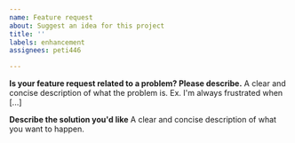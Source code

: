 ```yaml
---
name: Feature request
about: Suggest an idea for this project
title: ''
labels: enhancement
assignees: peti446

---
```


**Is your feature request related to a problem? Please describe.**
A clear and concise description of what the problem is. Ex. I'm always frustrated when [...]

**Describe the solution you'd like**
A clear and concise description of what you want to happen.
